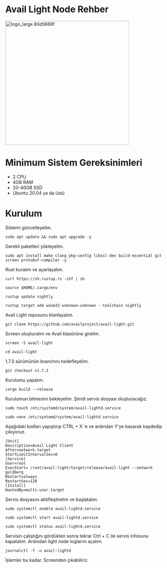 # Avail Light Node Rehber

<img width="391" alt="logo_large 80d5666f" src="https://github.com/ExodusTR/Avail/assets/98022535/57cafddf-f548-4a4b-a4aa-15e6da536237">

# Minimum Sistem Gereksinimleri

* 2 CPU
* 4GB RAM
* 20-40GB SSD
* Ubuntu 20.04 ya da üstü

# Kurulum

Sistemi güncelleyelim.

```
sudo apt update && sudo apt upgrade -y
```
Gerekli paketleri yükleyelim.

```
sudo apt install make clang pkg-config libssl-dev build-essential git screen protobuf-compiler -y
```
Rust kuralım ve ayarlayalım.

```
curl https://sh.rustup.rs -sSf | sh
```
```
source $HOME/.cargo/env
```
```
rustup update nightly
```
```
rustup target add wasm32-unknown-unknown --toolchain nightly
```
Avail Light reposunu klonlayalım.

```
git clone https://github.com/availproject/avail-light.git
```
Screen oluşturalım ve Avail klasörüne girelim.

```
screen -S avail-light
```
```
cd avail-light
```

1.7.3 sürümünün branchını hedefleyelim.

```
git checkout v1.7.3
```

Kurulumu yapalım.

```
cargo build --release
```

Kurulumun bitmesini bekleyelim. Şimdi servis dosyası oluşturacağız.

```
sudo touch /etc/systemd/system/avail-lightd.service
```
```
sudo nano /etc/systemd/system/avail-lightd.service
```
Aşağıdaki kodları yapıştırıp CTRL + X 'e ve ardından Y'ye basarak kaydedip çıkıyoruz.

```
[Unit] 
Description=Avail Light Client
After=network.target
StartLimitIntervalSec=0
[Service] 
User=root 
ExecStart= /root/avail-light/target/release/avail-light --network goldberg
Restart=always 
RestartSec=120
[Install] 
WantedBy=multi-user.target
```

Servis dosyasını aktifleştirelim ve başlatalım.

```
sudo systemctl enable avail-lightd.service
```
```
sudo systemctl start avail-lightd.service
```
```
sudo systemctl status avail-lightd.service
```
Servisin çalıştığını gördükten sonra tekrar Ctrl + C ile servis infosunu kapatalım. Ardından light node loglarını açalım.

```
journalctl -f -u avail-lightd
```
İşlemler bu kadar. Screenden çıkabiliriz.
